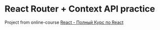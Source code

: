 # React Router + Context API practice

Project from online-course [React - Полный Курс по React](https://www.udemy.com/course/react-ru/)

